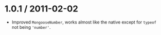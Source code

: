 
1.0.1 / 2011-02-02 
==================

  * Improved `MongooseNumber`, works almost like the native except for `typeof` not being `'number'`.

